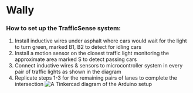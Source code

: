 # Wally
### How to set up the TrafficSense system:
1. Install inductive wires under asphalt where cars would wait for the light to turn green, marked B1, B2 to detect for idling cars
2. Install a motion sensor on the closest traffic light monitoring the approximate area marked S to detect passing cars
3. Connect inductive wires & sensors to microcontroller system in every pair of traffic lights as shown in the diagram
4. Replicate steps 1-3 for the remaining pairs of lanes to complete the intersection
![A Tinkercad diagram of the Arduino setup](/main/unnamed.png)

